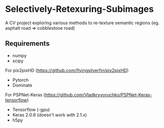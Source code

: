 # Selectively-Retexuring-Subimages
A CV project exploring various methods to re-texture semantic regions (eg. asphalt road => cobblestone road)

## Requirements

* numpy
* scipy

For pix2pixHD (https://github.com/flyingsilverfin/pix2pixHD)
* Pytorch
* Dominate


For PSPNet-Keras (https://github.com/Vladkryvoruchko/PSPNet-Keras-tensorflow)
* Tensorflow (-gpu)
* Keras 2.0.6 (doesn't work with 2.1.x)
* h5py

